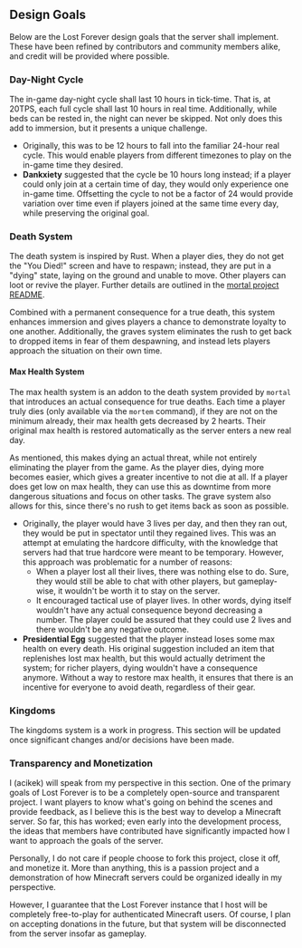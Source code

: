 ## Design Goals

Below are the Lost Forever design goals that the server shall implement. These have been refined by contributors and community members alike, and credit will be provided where possible.

### Day-Night Cycle

The in-game day-night cycle shall last 10 hours in tick-time. That is, at 20TPS, each full cycle shall last 10 hours in real time. Additionally, while beds can be rested in, the night can never be skipped. Not only does this add to immersion, but it presents a unique challenge.

* Originally, this was to be 12 hours to fall into the familiar 24-hour real cycle. This would enable players from different timezones to play on the in-game time they desired.
* **Dankxiety** suggested that the cycle be 10 hours long instead; if a player could only join at a certain time of day, they would only experience one in-game time. Offsetting the cycle to not be a factor of 24 would provide variation over time even if players joined at the same time every day, while preserving the original goal.

### Death System

The death system is inspired by Rust. When a player dies, they do not get the "You Died!" screen and have to respawn; instead, they are put in a "dying" state, laying on the ground and unable to move. Other players can loot or revive the player. Further details are outlined in the [mortal project README](https://github.com/acikek/mortal).

Combined with a permanent consequence for a true death, this system enhances immersion and gives players a chance to demonstrate loyalty to one another. Additionally, the graves system eliminates the rush to get back to dropped items in fear of them despawning, and instead lets players approach the situation on their own time.

#### Max Health System

The max health system is an addon to the death system provided by `mortal` that introduces an actual consequence for true deaths. Each time a player truly dies (only available via the `mortem` command), if they are not on the minimum already, their max health gets decreased by 2 hearts. Their original max health is restored automatically as the server enters a new real day.

As mentioned, this makes dying an actual threat, while not entirely eliminating the player from the game. As the player dies, dying more becomes easier, which gives a greater incentive to not die at all. If a player does get low on max health, they can use this as downtime from more dangerous situations and focus on other tasks. The grave system also allows for this, since there's no rush to get items back as soon as possible.

* Originally, the player would have 3 lives per day, and then they ran out, they would be put in spectator until they regained lives. This was an attempt at emulating the hardcore difficulty, with the knowledge that servers had that true hardcore were meant to be temporary. However, this approach was problematic for a number of reasons:
  * When a player lost all their lives, there was nothing else to do. Sure, they would still be able to chat with other players, but gameplay-wise, it wouldn't be worth it to stay on the server.
  * It encouraged tactical use of player lives. In other words, dying itself wouldn't have any actual consequence beyond decreasing a number. The player could be assured that they could use 2 lives and there wouldn't be any negative outcome.
* **Presidential Egg** suggested that the player instead loses some max health on every death. His original suggestion included an item that replenishes lost max health, but this would actually detriment the system; for richer players, dying wouldn't have a consequence anymore. Without a way to restore max health, it ensures that there is an incentive for everyone to avoid death, regardless of their gear.

### Kingdoms

The kingdoms system is a work in progress. This section will be updated once significant changes and/or decisions have been made.

### Transparency and Monetization

I (acikek) will speak from my perspective in this section. One of the primary goals of Lost Forever is to be a completely open-source and transparent project. I want players to know what's going on behind the scenes and provide feedback, as I believe this is the best way to develop a Minecraft server. So far, this has worked; even early into the development process, the ideas that members have contributed have significantly impacted how I want to approach the goals of the server.

Personally, I do not care if people choose to fork this project, close it off, and monetize it. More than anything, this is a passion project and a demonstration of how Minecraft servers could be organized ideally in my perspective.

However, I guarantee that the Lost Forever instance that I host will be completely free-to-play for authenticated Minecraft users. Of course, I plan on accepting donations in the future, but that system will be disconnected from the server insofar as gameplay.